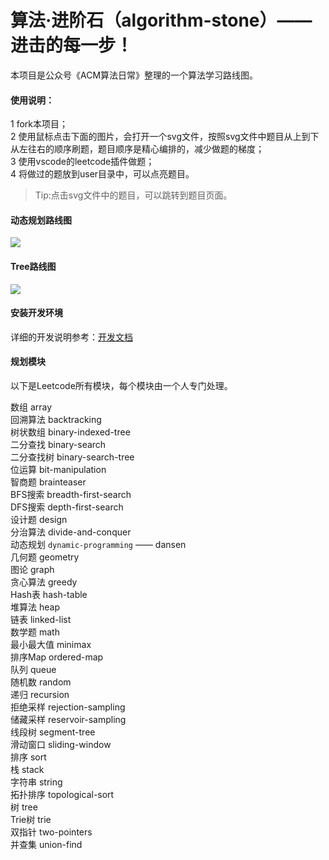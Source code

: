 # 算法·进阶石（algorithm-stone）—— 进击的每一步！

本项目是公众号《ACM算法日常》整理的一个算法学习路线图。

#### 使用说明：
1 fork本项目；  
2 使用鼠标点击下面的图片，会打开一个svg文件，按照svg文件中题目从上到下从左往右的顺序刷题，题目顺序是精心编排的，减少做题的梯度；  
3 使用vscode的leetcode插件做题；  
4 将做过的题放到user目录中，可以点亮题目。  

> Tip:点击svg文件中的题目，可以跳转到题目页面。

#### 动态规划路线图
<img src="https://raw.githubusercontent.com/acm-clan/algorithm-stone/main/images/leetcode_dp.svg">

#### Tree路线图
<img src="https://raw.githubusercontent.com/acm-clan/algorithm-stone/main/images/leetcode_tree.svg">

#### 安装开发环境

详细的开发说明参考：[开发文档](https://github.com/acm-clan/algorithm-stone/blob/main/docs/dev_zh.md)

#### 规划模块
以下是Leetcode所有模块，每个模块由一个人专门处理。  
  
数组 array  
回溯算法 backtracking  
树状数组 binary-indexed-tree  
二分查找 binary-search  
二分查找树 binary-search-tree  
位运算 bit-manipulation  
智商题 brainteaser  
BFS搜索 breadth-first-search  
DFS搜索 depth-first-search  
设计题 design  
分治算法 divide-and-conquer  
动态规划 `dynamic-programming` —— dansen  
几何题 geometry  
图论 graph  
贪心算法 greedy  
Hash表 hash-table  
堆算法 heap  
链表 linked-list  
数学题 math  
最小最大值 minimax  
排序Map ordered-map  
队列 queue  
随机数 random  
递归 recursion  
拒绝采样 rejection-sampling  
储藏采样 reservoir-sampling  
线段树 segment-tree  
滑动窗口 sliding-window  
排序 sort  
栈 stack  
字符串 string  
拓扑排序 topological-sort  
树 tree  
Trie树 trie  
双指针 two-pointers  
并查集 union-find  